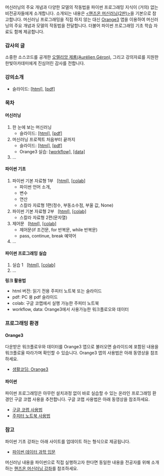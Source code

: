 머신러닝의 주요 개념과 다양한 모델의 작동법을 파이썬 프로그래밍 지식이 (거의) 없는 비전공자들에게 소개합니다.
소개되는 내용은 [&lt;핸즈온 머신러닝(2판)&gt;](https://m.hanbit.co.kr/store/books/book_view.html?p_code=B7033438574)을
기본으로 참고합니다.
머신러닝 프로그래밍을 직접 하지 않는 대신 [Orange3](https://orangedatamining.com/) 앱을 이용하여 머신러닝의 주요 개념과 모델의 작동법을 전달합니다.
더불어 파이썬 프로그래밍 기초 학습 자료도 함께 제공합니다.

### 감사의 글

소중한 소스코드를 공개한 
[오렐리앙 제롱(Aur&eacute;lien G&eacute;ron)](https://github.com/ageron/handson-ml2), 
그리고 강의자료를 지원한 한빛아카데미에게 진심어린 감사를 전합니다.

### 강의소개

* 슬라이드: [[html]](./slides/mlmath00-intro.slides.html), 
    [[pdf]](./slides/mlmath00-intro-slides.pdf)

### 목차

#### 머신러닝

1. 한 눈에 보는 머신러닝
    * 슬라이드: [[html]](./slides/mlmath01.slides.html), 
    [[pdf]](./slides/mlmath01-slides.pdf)
1. 머신러닝 프로젝트 처음부터 끝까지
    * 슬라이드: [[html]](./slides/mlmath02.slides.html), 
    [[pdf]](./slides/mlmath02-slides.pdf)
    * Orange3 실습: <a href="https://raw.githubusercontent.com/codingalzi/ml-for-mathematicians/master/orange3/california_house-prices.ows" download>[workflow]</a>, 
    <a href="https://raw.githubusercontent.com/codingalzi/ml-for-mathematicians/master/orange3/california_house_prices.tab" download>[data]</a>
1. ...

#### 파이썬 기초

1. 파이썬 기본 자료형 1부 &nbsp;
    [[html]](./notebooks/python01.html),
    [[colab]](https://colab.research.google.com/github/codingalzi/ml-for-mathematicians/blob/master/notebooks/python01.ipynb)
    - 파이썬 언어 소개, 
    - 변수
    - 연산
    - 스칼라 자료형 1편(정수, 부동소수점, 부울 값, None)
1. 파이썬 기본 자료형 2부 &nbsp;
    [[html]](./notebooks/python02.html),
    [[colab]](https://colab.research.google.com/github/codingalzi/ml-for-mathematicians/blob/master/notebooks/python02.ipynb)
    - 스칼라 자료형 2편(문자열)
1. 제어문 &nbsp;
    [[html]](./notebooks/python03.html),
    [[colab]](https://colab.research.google.com/github/codingalzi/ml-for-mathematicians/blob/master/notebooks/python03.ipynb)
    - 제어문(if 조건문, for 반복문, while 반복문)
    - pass, continue, break 예약어
1. ...

#### 파이썬 프로그래밍 실습

1. 실습 1 &nbsp;
    [[html]](./practices/practice01.html),
    [[colab]](https://colab.research.google.com/github/codingalzi/ml-for-mathematicians/blob/master/practices/practice01.ipynb)
1. ...

**링크 활용법**

* html 버전: 읽기 전용 주피터 노트북 또는 슬라이드
* pdf: PC 용 pdf 슬라이드
* colab: 구글 코랩에서 실행 가능한 주피터 노트북
* workflow, data: Orange3에서 사용가능한 워크플로오와 데이터

### 프로그래밍 환경

#### Orange3
다운받은 워크플로우와 데이터를 Orange3 앱으로 불러오면 슬라이드에 포함된 내용을 워크플로울 따라가며 확인할 수 있습니다.
Orange3 앱의 사용법은 아래 동영상을 참조하세요.

* [생활코딩: Orange3](https://www.opentutorials.org/course/4549)

#### 파이썬
파이썬 프로그래밍은 아무런 설치과정 없이 바로 실습할 수 있는 온라인 프로그래밍 환경인 구글 코랩 사용을 추천합니다.
구글 코랩 사용법은 아래 동영상을 참조하세요.

* [구글 코랩 사용법](https://www.youtube.com/watch?v=Jb_n90gHdP0)
* [주피터 노트북 사용법](https://www.youtube.com/watch?v=4_-IIfbdR5M&list=PLRYL8FHwJMhD_Wi22JLm2VURrjt_iVX7X&index=2)

### 참고

파이썬 기초 강좌는 아래 사이트를 업데이트 하는 형식으로 제공됩니다.

* [파이썬 데이터 과학 입문](https://formal.hknu.ac.kr/Gongsu-DataSci/)

머신러닝 내용을 파이썬으로 직접 실행하고자 한다면
동일한 내용을 전공자를 위해 소개하는 [핸즈온 머신러닝 강좌](https://codingalzi.github.io/handson-ml/)를 참조하세요.

